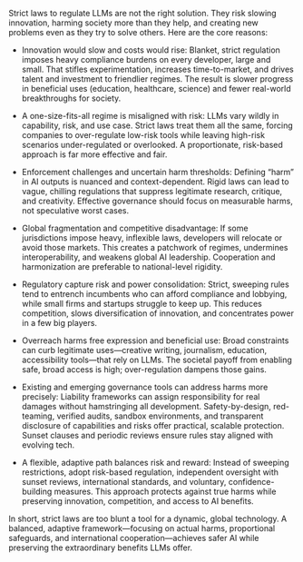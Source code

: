 Strict laws to regulate LLMs are not the right solution. They risk slowing innovation, harming society more than they help, and creating new problems even as they try to solve others. Here are the core reasons:

- Innovation would slow and costs would rise: Blanket, strict regulation imposes heavy compliance burdens on every developer, large and small. That stifles experimentation, increases time-to-market, and drives talent and investment to friendlier regimes. The result is slower progress in beneficial uses (education, healthcare, science) and fewer real-world breakthroughs for society.

- A one-size-fits-all regime is misaligned with risk: LLMs vary wildly in capability, risk, and use case. Strict laws treat them all the same, forcing companies to over-regulate low-risk tools while leaving high-risk scenarios under-regulated or overlooked. A proportionate, risk-based approach is far more effective and fair.

- Enforcement challenges and uncertain harm thresholds: Defining “harm” in AI outputs is nuanced and context-dependent. Rigid laws can lead to vague, chilling regulations that suppress legitimate research, critique, and creativity. Effective governance should focus on measurable harms, not speculative worst cases.

- Global fragmentation and competitive disadvantage: If some jurisdictions impose heavy, inflexible laws, developers will relocate or avoid those markets. This creates a patchwork of regimes, undermines interoperability, and weakens global AI leadership. Cooperation and harmonization are preferable to national-level rigidity.

- Regulatory capture risk and power consolidation: Strict, sweeping rules tend to entrench incumbents who can afford compliance and lobbying, while small firms and startups struggle to keep up. This reduces competition, slows diversification of innovation, and concentrates power in a few big players.

- Overreach harms free expression and beneficial use: Broad constraints can curb legitimate uses—creative writing, journalism, education, accessibility tools—that rely on LLMs. The societal payoff from enabling safe, broad access is high; over-regulation dampens those gains.

- Existing and emerging governance tools can address harms more precisely: Liability frameworks can assign responsibility for real damages without hamstringing all development. Safety-by-design, red-teaming, verified audits, sandbox environments, and transparent disclosure of capabilities and risks offer practical, scalable protection. Sunset clauses and periodic reviews ensure rules stay aligned with evolving tech.

- A flexible, adaptive path balances risk and reward: Instead of sweeping restrictions, adopt risk-based regulation, independent oversight with sunset reviews, international standards, and voluntary, confidence-building measures. This approach protects against true harms while preserving innovation, competition, and access to AI benefits.

In short, strict laws are too blunt a tool for a dynamic, global technology. A balanced, adaptive framework—focusing on actual harms, proportional safeguards, and international cooperation—achieves safer AI while preserving the extraordinary benefits LLMs offer.